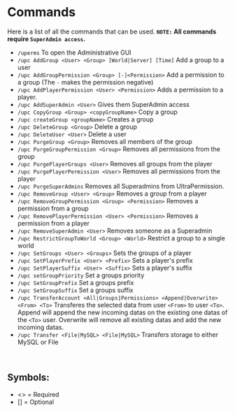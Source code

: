 # Commands
Here is a list of all the commands that can be used.
**`NOTE:` All commands require `SuperAdmin access`.**
<br>

* `/uperms`
    To open the Administrative GUI
* `/upc AddGroup <User> <Group> [World|Server] [Time]`
    Add a group to a user
* `/upc AddGroupPermission <Group> [-]<Permission>`
    Add a permission to a group (The `-` makes the permission negative)
* `/upc AddPlayerPermission <User> <Permission>`
    Adds a permission to a player.
* `/upc AddSuperAdmin <User>`
    Gives them SuperAdmin access
* `/upc CopyGroup <Group> <copyGroupName>`
    Copy a group
* `/upc createGroup <groupName>`
    Creates a group
* `/upc DeleteGroup <Group>`
    Delete a group
* `/upc DeleteUser <User>`
    Delete a user
* `/upc PurgeGroup <Group>`
    Removes all members of the group
* `/upc PurgeGroupPermission <Group>`
    Removes all permissions from the group
* `/upc PurgePlayerGroups <User>`
    Removes all groups from the player
* `/upc PurgePlayerPermission <User>`
    Removes all permissions from the player
* `/upc PurgeSuperAdmins`
    Removes all Superadmins from UltraPermission.
* `/upc RemoveGroup <User> <Group>`
    Removes a group from a player
* `/upc RemoveGroupPermission <Group> <Permission>`
    Removes a permission from a group
* `/upc RemovePlayerPermission <User> <Permission>`
    Removes a permission from a player
* `/upc RemoveSuperAdmin <User>`
    Removes someone as a Superadmin
* `/upc RestrictGroupToWorld <Group> <World>`
    Restrict a group to a single world
* `/upc SetGroups <User> <Groups>`
    Sets the groups of a player
* `/upc SetPlayerPrefix <User> <Prefix>`
    Sets a player's prefix
* `/upc SetPlayerSuffix <User> <Suffix>`
    Sets a player's suffix
* `/upc setGroupPriority`
    Set a groups priority
* `/upc SetGroupPrefix`
    Set a groups prefix
* `/upc SetGroupSuffix`
    Set a groups suffix
* `/upc TransferAccount <All|Groups|Permissions> <Append|Overwrite> <From> <To>`
    Transferes the selected data from user `<From>` to user `<To>`. Append will append the new incoming datas on the existing one datas of the `<To>` user. Overwrite will remove all existing datas and add the new incoming datas.
* `/upc Transfer <File|MySQL> <File|MySQL>`
    Transfers storage to either MySQL or File
<br>

## Symbols:
 - <> = Required
 - [] = Optional
